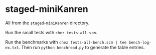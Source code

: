 # staged-miniKanren

All from the `staged-miniKanren` directory.

Run the small tests with `chez tests-all.scm`.

Run the benchmarks with `chez tests-all-bench.scm | tee bench-log-ex.txt`.
Then run `python benchread.py` to generate the table entries.
